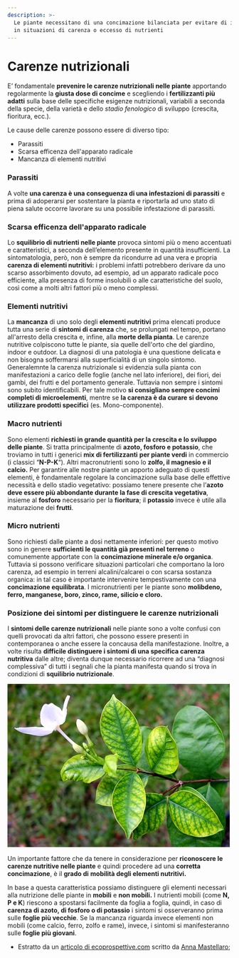 ```yaml
---
description: >-
  Le piante necessitano di una concimazione bilanciata per evitare di incorrere
  in situazioni di carenza o eccesso di nutrienti
---
```


# Carenze nutrizionali

E’ fondamentale **prevenire le carenze nutrizionali nelle piante** apportando regolarmente la **giusta dose di concime** e scegliendo i **fertilizzanti più adatti** sulla base delle specifiche esigenze nutrizionali, variabili a seconda della specie, della varietà e dello _stadio fenologico_ di sviluppo \(crescita, fioritura, ecc.\).

Le cause delle carenze possono essere di diverso tipo:

* Parassiti
* Scarsa efficenza dell'apparato radicale
* Mancanza di elementi nutritivi

### Parassiti

A volte **una carenza è una conseguenza di una infestazioni di parassiti** e prima di adoperarsi per sostentare la pianta e riportarla ad uno stato di piena salute occorre lavorare su una possibile infestazione di parassiti.

### Scarsa efficenza dell'apparato radicale

Lo **squilibrio di nutrienti nelle piante** provoca sintomi più o meno accentuati e caratteristici, a seconda dell’elemento presente in quantità insufficienti. La sintomatologia, però, non è sempre da ricondurre ad una vera e propria **carenza di elementi nutritivi:** i problemi infatti potrebbero derivare da uno scarso assorbimento dovuto, ad esempio, ad un apparato radicale poco efficiente, alla presenza di forme insolubili o alle caratteristiche del suolo, così come a molti altri fattori più o meno complessi.

### Elementi nutritivi

La **mancanza** di uno solo degli **elementi nutritivi** prima elencati produce tutta una serie di **sintomi di carenza** che, se prolungati nel tempo, portano all'arresto della crescita e, infine, alla **morte della pianta**. Le carenze nutritive colpiscono tutte le piante, sia quelle dell'orto che del giardino, indoor e outdoor. La diagnosi di una patologia è una questione delicata e non bisogna soffermarsi alla superficialità di un singolo sintomo. Generalemnte la carenza nutrizionale si evidenzia sulla pianta con manifestazioni a carico delle foglie \(anche nel lato inferiore\), dei fiori, dei gambi, dei frutti e del portamento generale. Tuttavia non sempre i sintomi sono subito identificabili. Per tale motivo **si consigliano sempre concimi completi di microelementi**, mentre se **la carenza è da curare si devono utilizzare prodotti specifici** \(es. Mono-componente\).

### Macro nutrienti

Sono elementi **richiesti in grande quantità per la crescita e lo sviluppo delle piante**. Si tratta principalmente di **azoto, fosforo e potassio**, che troviamo in tutti i generici **mix di fertilizzanti** **per piante verdi** in commercio \(i classici “**N-P-K**“\).  Altri macronutrienti sono lo **zolfo, il magnesio e il calcio.** Per garantire alle nostre piante un apporto adeguato di questi elementi, è fondamentale regolare la concimazione sulla base delle effettive necessità e dello stadio vegetativo: possiamo tenere presente che l’**azoto deve essere più abbondante durante la fase di crescita vegetativa**, insieme al **fosforo** necessario per la **fioritura**; il **potassio** invece è utile alla maturazione dei **frutti**.

### Micro nutrienti

Sono richiesti dalle piante a dosi nettamente inferiori: per questo motivo sono in genere **sufficienti le quantità già presenti nel terreno** o comunemente apportate con la **concimazione minerale e/o organica**. Tuttavia si possono verificare situazioni particolari che comportano la loro carenza, ad esempio in terreni alcalini/calcarei o con scarsa sostanza organica: in tal caso è importante intervenire tempestivamente con una **concimazione equilibrata**. I micronutrienti per le piante sono **molibdeno, ferro, manganese, boro, zinco, rame, silicio e cloro.**

### **P**osizione dei sintomi per distinguere le carenze nutrizionali

I **sintomi delle carenze nutrizionali** nelle piante sono a volte confusi con quelli provocati da altri fattori, che possono essere presenti in contemporanea o anche essere la concausa della manifestazione. Inoltre, a volte risulta **difficile distinguere i sintomi di una specifica carenza nutritiva** dalle altre; diventa dunque necessario ricorrere ad una “diagnosi complessiva” di tutti i segnali che la pianta manifesta quando si trova in condizioni di **squilibrio nutrizionale**.

![Chlorosis con mancanza di ferro, elemento poco mobile che se ne manifesta la carenza inizialmente sempre nelle foglie pi&#xF9; giovani](../.gitbook/assets/chlorosis-con-mancanza-di-ferro.jpg)

Un importante fattore che da tenere in considerazione per **riconoscere le carenze nutritive nelle piante** e quindi procedere ad una **corretta concimazione**, è il **grado di** **mobilità degli elementi nutritivi.**

In base a questa caratteristica possiamo distinguere gli elementi necessari alla nutrizione delle piante in **mobili** e **non mobili.**  I nutrienti mobili \(come **N, P e K**\) riescono a spostarsi facilmente da foglia a foglia, quindi, in caso di **carenza di azoto, di fosforo o di potassio** i sintomi si osserveranno prima sulle **foglie più vecchie**. Se la mancanza riguarda invece elementi non mobili \(come calcio, ferro, zolfo e rame\), invece, i sintomi si manifesteranno sulle **foglie più giovani**.

* Estratto da un [articolo di ecoprospettive.com](https://ecoprospettive.com/concimazione-come-riconoscere-le-carenze-nutrizionali-nelle-piante/) scritto da [Anna Mastellaro](https://ecoprospettive.com/author/anna-mastellaro/);

